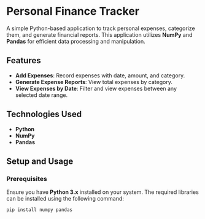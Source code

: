 # Personal Finance Tracker

A simple Python-based application to track personal expenses, categorize them, and generate financial reports. This application utilizes **NumPy** and **Pandas** for efficient data processing and manipulation.

## Features
- **Add Expenses**: Record expenses with date, amount, and category.
- **Generate Expense Reports**: View total expenses by category.
- **View Expenses by Date**: Filter and view expenses between any selected date range.

## Technologies Used
- **Python**
- **NumPy**
- **Pandas**

## Setup and Usage

### Prerequisites
Ensure you have **Python 3.x** installed on your system. The required libraries can be installed using the following command:

```bash
pip install numpy pandas
